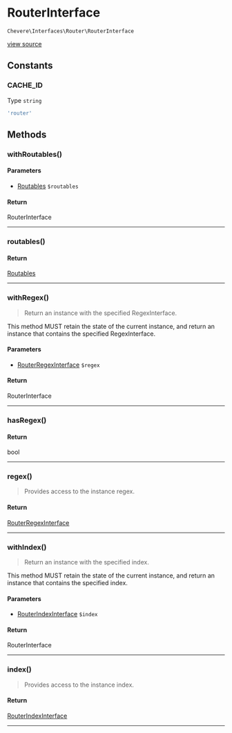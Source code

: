 # RouterInterface

`Chevere\Interfaces\Router\RouterInterface`

[view source](https://github.com/chevere/chevere/blob/master//home/rodolfo/git/chevere/chevere/interfaces/Router/RouterInterface.php)

## Constants

### CACHE_ID

Type `string`

```php
'router'
```

## Methods

### withRoutables()

#### Parameters

- [Routables](../../Components/Router/Routables.md) `$routables`

#### Return

RouterInterface

---

### routables()

#### Return

[Routables](../../Components/Router/Routables.md)

---

### withRegex()

> Return an instance with the specified RegexInterface.

This method MUST retain the state of the current instance, and return
an instance that contains the specified RegexInterface.

#### Parameters

- [RouterRegexInterface](./RouterRegexInterface.md) `$regex`

#### Return

RouterInterface

---

### hasRegex()

#### Return

bool

---

### regex()

> Provides access to the instance regex.

#### Return

[RouterRegexInterface](./RouterRegexInterface.md)

---

### withIndex()

> Return an instance with the specified index.

This method MUST retain the state of the current instance, and return
an instance that contains the specified index.

#### Parameters

- [RouterIndexInterface](./RouterIndexInterface.md) `$index`

#### Return

RouterInterface

---

### index()

> Provides access to the instance index.

#### Return

[RouterIndexInterface](./RouterIndexInterface.md)

---

